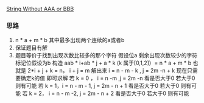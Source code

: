 [String Without AAA or BBB](https://leetcode.com/problems/string-without-aaa-or-bbb/)

### 思路
1. n * a + m * b 其中最多出现两个连续的a或者b
2. 保证题目有解
3. 题目等价于找到出现次数比较多的那个字符 假设位a 剩余出现次数较少的字符标记位假设为b
   构造 aab * i+ab * j  + a * k (k 属于[0,1,2]）= n  * a + m * b 
   也就是 
   2*i + j + k = n， i + j  = m 
   解出来 i = n - m - k , j = 2m -n + k 现在只需要确定k的值 即可求解 
   若 k = 0 ， i = n -m ,j = 2m -n  看是否大于0  若大于0 则有可能
   若 k = 1，i = n - m - 1,   j = 2m - n + 1  看是否大于0  若大于0 则有可能
   若 k = 2， i = n - m -2, j = 2m - n + 2 看是否大于0  若大于0 则有可能
